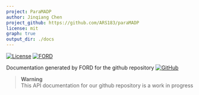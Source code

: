 ```yaml
---
project: ParaMADP
author: Jinqiang Chen
project_github: https://github.com/ARS183/paraMADP
license: mit
graph: true
output_dir: ./docs
---
```

[![License](https://img.shields.io/badge/License-MIT-green.svg)](https://opensource.org/licenses/MIT)  [![FORD](https://img.shields.io/badge/FORD-22.1+-blue.svg)](https://github.com/Fortran-FOSS-Programmers/ford)

Documentation generated by FORD for the github repository [![GitHub](https://img.shields.io/badge/GitHub-paraMADP-green?style=flat&logo=github)](https://github.com/ARS183/paraMADP)

> **Warning**  
> This API documentation for our github repository is a work in progress
